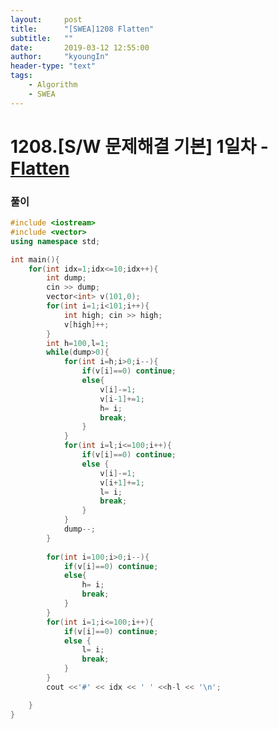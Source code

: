 ```yaml
---
layout:     post
title:      "[SWEA]1208 Flatten"
subtitle:   ""
date:       2019-03-12 12:55:00
author:     "kyoungIn"
header-type: "text"
tags:
    - Algorithm
    - SWEA
---
```



# 1208.[S/W 문제해결 기본] 1일차 - [Flatten](https://www.swexpertacademy.com/main/talk/solvingClub/problemView.do?solveclubId=AV6kld8aisgDFASb&contestProbId=AV139KOaABgCFAYh&probBoxId=AV6kld8aiskDFASb&type=PROBLEM&problemBoxTitle=%EC%82%BC%EC%84%B1%EC%8B%9C%ED%97%98%EB%8C%80%EB%B9%84+%EA%B8%B0%EB%B3%B8%EB%AC%B8%EC%A0%9C%EB%AA%A8%EC%9D%8C%28%EB%82%9C%EC%9D%B4%EB%8F%84+1~3%29&problemBoxCnt=15)

### 풀이 

```cpp
#include <iostream>
#include <vector>
using namespace std;

int main(){
    for(int idx=1;idx<=10;idx++){
        int dump;
        cin >> dump;
        vector<int> v(101,0);
        for(int i=1;i<101;i++){
            int high; cin >> high;
            v[high]++;
        }
        int h=100,l=1;
        while(dump>0){
            for(int i=h;i>0;i--){
                if(v[i]==0) continue;
                else{
                    v[i]-=1;
                    v[i-1]+=1;
                    h= i;
                    break;
                }
            }
            for(int i=l;i<=100;i++){
                if(v[i]==0) continue;
                else {
                    v[i]-=1;
                    v[i+1]+=1;
                    l= i;
                    break;
                }
            }
            dump--;
        }
        
        for(int i=100;i>0;i--){
            if(v[i]==0) continue;
            else{
                h= i;
                break;
            }
        }
        for(int i=1;i<=100;i++){
            if(v[i]==0) continue;
            else {
                l= i;
                break;
            }
        }
        cout <<'#' << idx << ' ' <<h-l << '\n';

    }
}

```


